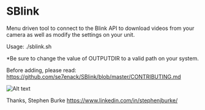 # SBlink
Menu driven tool to connect to the Blink API to download videos from your camera as well as modify the settings on your unit.

Usage:
./sblink.sh

*Be sure to change the value of OUTPUTDIR to a valid path on your system.


Before adding, please read: https://github.com/se7enack/SBlink/blob/master/CONTRIBUTING.md



![Alt text](https://github.com/se7enack/SBlink/blob/master/ScreenShot.png?raw=true "SBlink Screenshot")




Thanks,
Stephen Burke
https://www.linkedin.com/in/stephenjburke/


